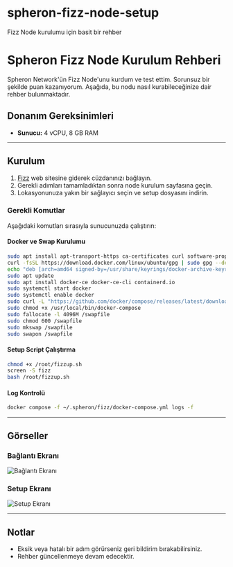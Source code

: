 # spheron-fizz-node-setup
Fizz Node kurulumu için basit bir rehber
# Spheron Fizz Node Kurulum Rehberi

Spheron Network'ün Fizz Node'unu kurdum ve test ettim. Sorunsuz bir şekilde puan kazanıyorum. Aşağıda, bu nodu nasıl kurabileceğinize dair rehber bulunmaktadır.

## Donanım Gereksinimleri
- **Sunucu:** 4 vCPU, 8 GB RAM

---

## Kurulum

1. [Fizz](https://fizz.spheron.network/) web sitesine giderek cüzdanınızı bağlayın.
2. Gerekli adımları tamamladıktan sonra node kurulum sayfasına geçin.
3. Lokasyonunuza yakın bir sağlayıcı seçin ve setup dosyasını indirin.

### Gerekli Komutlar
Aşağıdaki komutları sırasıyla sunucunuzda çalıştırın:

#### Docker ve Swap Kurulumu
```bash
sudo apt install apt-transport-https ca-certificates curl software-properties-common
curl -fsSL https://download.docker.com/linux/ubuntu/gpg | sudo gpg --dearmor -o /usr/share/keyrings/docker-archive-keyring.gpg
echo "deb [arch=amd64 signed-by=/usr/share/keyrings/docker-archive-keyring.gpg] https://download.docker.com/linux/ubuntu $(lsb_release -cs) stable" | sudo tee /etc/apt/sources.list.d/docker.list > /dev/null
sudo apt update
sudo apt install docker-ce docker-ce-cli containerd.io
sudo systemctl start docker
sudo systemctl enable docker
sudo curl -L "https://github.com/docker/compose/releases/latest/download/docker-compose-$(uname -s)-$(uname -m)" -o /usr/local/bin/docker-compose
sudo chmod +x /usr/local/bin/docker-compose
sudo fallocate -l 4096M /swapfile
sudo chmod 600 /swapfile
sudo mkswap /swapfile
sudo swapon /swapfile
```

#### Setup Script Çalıştırma
```bash
chmod +x /root/fizzup.sh
screen -S fizz
bash /root/fizzup.sh
```

#### Log Kontrolü
```bash
docker compose -f ~/.spheron/fizz/docker-compose.yml logs -f
```

---

## Görseller
### Bağlantı Ekranı
![Bağlantı Ekranı](https://github.com/user-attachments/assets/717f26b1-4a10-475f-ba9b-f5e488127e06)

### Setup Ekranı
![Setup Ekranı](https://github.com/user-attachments/assets/c1bde16d-56c4-4da1-920a-113d6aba9a44)

---

## Notlar
- Eksik veya hatalı bir adım görürseniz geri bildirim bırakabilirsiniz.
- Rehber güncellenmeye devam edecektir.


